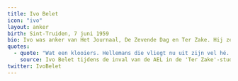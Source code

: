 ```yaml
---
title: Ivo Belet
icon: "ivo"
layout: anker
birth: Sint-Truiden, 7 juni 1959
bio: Ivo was anker van Het Journaal, De Zevende Dag en Ter Zake. Hij zetelt sinds 2004 in het Europees Parlement voor de CD&V.
quotes:
  - quote: "Wat een klooiers. Hellemans die vliegt nu uit zijn vel hé. Dit is toch complete waanzin. Zo sluit je dit programma helemaal af hé. Dit was toch helemaal niet nodig."
    source: Ivo Belet tijdens de inval van de AEL in de 'Ter Zake'-studio. Met 'Hellemans' verwijst Ivo naar Leo Hellemans, de toenmalige hoofdredacteur.
twitter: IvoBelet
---
```

